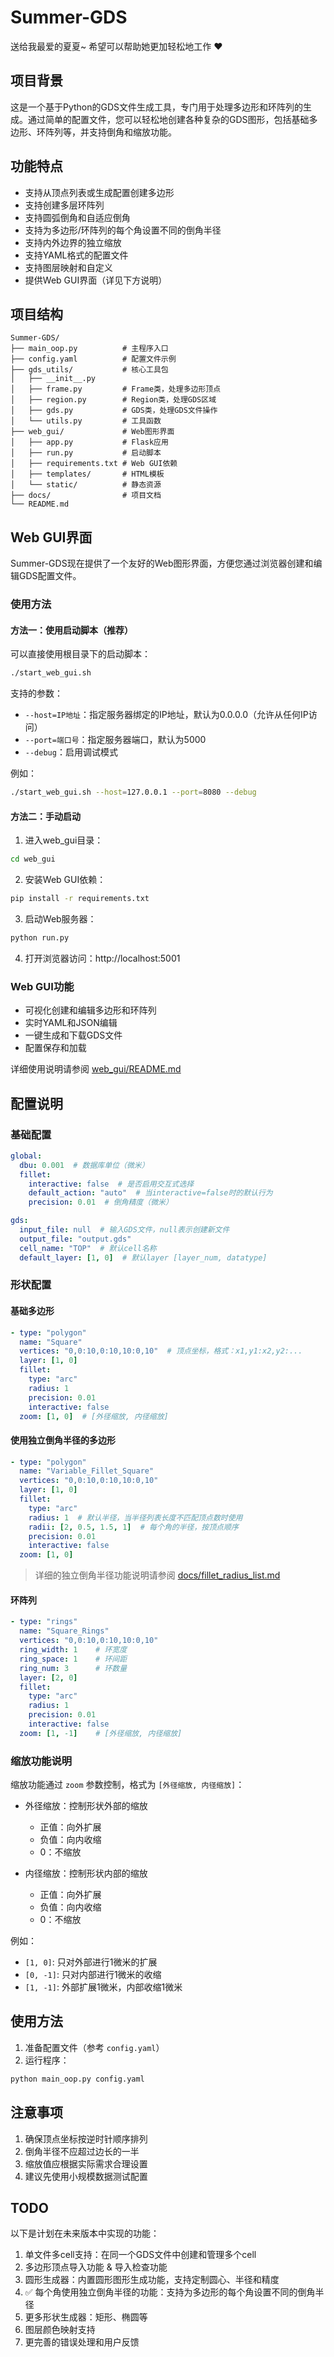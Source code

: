 # Summer-GDS

送给我最爱的夏夏~ 希望可以帮助她更加轻松地工作 ❤️

## 项目背景

这是一个基于Python的GDS文件生成工具，专门用于处理多边形和环阵列的生成。通过简单的配置文件，您可以轻松地创建各种复杂的GDS图形，包括基础多边形、环阵列等，并支持倒角和缩放功能。

## 功能特点

- 支持从顶点列表或生成配置创建多边形
- 支持创建多层环阵列
- 支持圆弧倒角和自适应倒角
- 支持为多边形/环阵列的每个角设置不同的倒角半径
- 支持内外边界的独立缩放
- 支持YAML格式的配置文件
- 支持图层映射和自定义
- 提供Web GUI界面（详见下方说明）

## 项目结构

```
Summer-GDS/
├── main_oop.py          # 主程序入口
├── config.yaml          # 配置文件示例
├── gds_utils/           # 核心工具包
│   ├── __init__.py
│   ├── frame.py         # Frame类，处理多边形顶点
│   ├── region.py        # Region类，处理GDS区域
│   ├── gds.py           # GDS类，处理GDS文件操作
│   └── utils.py         # 工具函数
├── web_gui/             # Web图形界面
│   ├── app.py           # Flask应用
│   ├── run.py           # 启动脚本
│   ├── requirements.txt # Web GUI依赖
│   ├── templates/       # HTML模板
│   └── static/          # 静态资源
├── docs/                # 项目文档
└── README.md
```

## Web GUI界面

Summer-GDS现在提供了一个友好的Web图形界面，方便您通过浏览器创建和编辑GDS配置文件。

### 使用方法

#### 方法一：使用启动脚本（推荐）

可以直接使用根目录下的启动脚本：

```bash
./start_web_gui.sh
```

支持的参数：
- `--host=IP地址`：指定服务器绑定的IP地址，默认为0.0.0.0（允许从任何IP访问）
- `--port=端口号`：指定服务器端口，默认为5000
- `--debug`：启用调试模式

例如：
```bash
./start_web_gui.sh --host=127.0.0.1 --port=8080 --debug
```

#### 方法二：手动启动

1. 进入web_gui目录：
```bash
cd web_gui
```

2. 安装Web GUI依赖：
```bash
pip install -r requirements.txt
```

3. 启动Web服务器：
```bash
python run.py
```

4. 打开浏览器访问：http://localhost:5001

### Web GUI功能

- 可视化创建和编辑多边形和环阵列
- 实时YAML和JSON编辑
- 一键生成和下载GDS文件
- 配置保存和加载

详细使用说明请参阅 [web_gui/README.md](web_gui/README.md)

## 配置说明

### 基础配置

```yaml
global:
  dbu: 0.001  # 数据库单位（微米）
  fillet:
    interactive: false  # 是否启用交互式选择
    default_action: "auto"  # 当interactive=false时的默认行为
    precision: 0.01  # 倒角精度（微米）

gds:
  input_file: null  # 输入GDS文件，null表示创建新文件
  output_file: "output.gds"
  cell_name: "TOP"  # 默认cell名称
  default_layer: [1, 0]  # 默认layer [layer_num, datatype]
```

### 形状配置

#### 基础多边形

```yaml
- type: "polygon"
  name: "Square"
  vertices: "0,0:10,0:10,10:0,10"  # 顶点坐标，格式：x1,y1:x2,y2:...
  layer: [1, 0]
  fillet:
    type: "arc"
    radius: 1
    precision: 0.01
    interactive: false
  zoom: [1, 0]  # [外径缩放, 内径缩放]
```

#### 使用独立倒角半径的多边形

```yaml
- type: "polygon"
  name: "Variable_Fillet_Square"
  vertices: "0,0:10,0:10,10:0,10"
  layer: [1, 0]
  fillet:
    type: "arc"
    radius: 1  # 默认半径，当半径列表长度不匹配顶点数时使用
    radii: [2, 0.5, 1.5, 1]  # 每个角的半径，按顶点顺序
    precision: 0.01
    interactive: false
  zoom: [1, 0]
```

> 详细的独立倒角半径功能说明请参阅 [docs/fillet_radius_list.md](docs/fillet_radius_list.md)

#### 环阵列

```yaml
- type: "rings"
  name: "Square_Rings"
  vertices: "0,0:10,0:10,10:0,10"
  ring_width: 1    # 环宽度
  ring_space: 1    # 环间距
  ring_num: 3      # 环数量
  layer: [2, 0]
  fillet:
    type: "arc"
    radius: 1
    precision: 0.01
    interactive: false
  zoom: [1, -1]    # [外径缩放, 内径缩放]
```

### 缩放功能说明

缩放功能通过 `zoom` 参数控制，格式为 `[外径缩放, 内径缩放]`：

- 外径缩放：控制形状外部的缩放
  - 正值：向外扩展
  - 负值：向内收缩
  - 0：不缩放

- 内径缩放：控制形状内部的缩放
  - 正值：向外扩展
  - 负值：向内收缩
  - 0：不缩放

例如：
- `[1, 0]`: 只对外部进行1微米的扩展
- `[0, -1]`: 只对内部进行1微米的收缩
- `[1, -1]`: 外部扩展1微米，内部收缩1微米

## 使用方法

1. 准备配置文件（参考 `config.yaml`）
2. 运行程序：
```bash
python main_oop.py config.yaml
```

## 注意事项

1. 确保顶点坐标按逆时针顺序排列
2. 倒角半径不应超过边长的一半
3. 缩放值应根据实际需求合理设置
4. 建议先使用小规模数据测试配置 

## TODO

以下是计划在未来版本中实现的功能：

1. 单文件多cell支持：在同一个GDS文件中创建和管理多个cell
2. 多边形顶点导入功能 & 导入检查功能
3. 圆形生成器：内置圆形图形生成功能，支持定制圆心、半径和精度 
4. ✅ 每个角使用独立倒角半径的功能：支持为多边形的每个角设置不同的倒角半径
5. 更多形状生成器：矩形、椭圆等
6. 图层颜色映射支持
7. 更完善的错误处理和用户反馈 